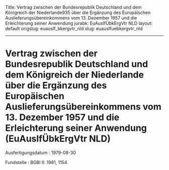 Title: Vertrag zwischen der Bundesrepublik Deutschland und dem Königreich der Niederlande935
  über die Ergänzung des Europäischen Auslieferungsübereinkommens vom 13. Dezember
  1957 und die Erleichterung seiner Anwendung
jurabk: EuAuslfÜbkErgVtr NLD
layout: default
origslug: euauslf_bkergvtr_nld
slug: euauslfuebkergvtr_nld

---

# Vertrag zwischen der Bundesrepublik Deutschland und dem Königreich der Niederlande über die Ergänzung des Europäischen Auslieferungsübereinkommens vom 13. Dezember 1957 und die Erleichterung seiner Anwendung (EuAuslfÜbkErgVtr NLD)

Ausfertigungsdatum
:   1979-08-30

Fundstelle
:   BGBl II: 1981, 1154

